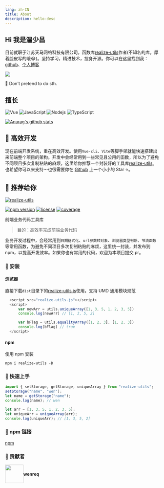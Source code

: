 ```yaml
---
lang: zh-CN
title: About
description: hello-desc 
---
```


## Hi 我是温少昌

目前就职于江苏天马网络科技有限公司，函数库[realize-utils](https://github.com/wenreq/realize-utils)作者(不知名的库，厚着脸皮写的哦😂)。坚持学习，精进技术，投身开源。你可以在这里找到我：[github](https://github.com/wenreq)、[个人博客](http://www.wenreq.site/blog/)

![](https://visitor-badge.glitch.me/badge?page_id=wenreq.wenreq)

💬 Don't pretend to do sth.

## 擅长

![Vue](https://img.shields.io/badge/-Vue-339933?style=flat-square&logo=vue.js&logoColor=white)
![JavaScript](https://img.shields.io/badge/-JavaScript-black?style=flat-square&logo=javascript)
![Nodejs](https://img.shields.io/badge/-Nodejs-339933?style=flat-square&logo=Node.js&logoColor=white)
![TypeScript](https://img.shields.io/badge/-TypeScript-007ACC?style=flat-square&logo=typescript&logoColor=white)

[![Anurag's github stats](https://github-readme-stats.vercel.app/api?username=wenreq)](https://github.com/anuraghazra/github-readme-stats)

## 🚋 高效开发

现在前端开发系统，重在高效开发。使用`Vue-cli`、`Vite`等脚手架就能快速搭建出来前端整个项目的架构。开发中会经常用到一些常见且公用的函数，所以为了避免不同项目多次复制粘贴的麻烦，这里给你推荐一个封装好的工具库[realize-utils](https://github.com/wenreq/realize-utils)。也希望你可以来支持～也很需要你在 [Github](https://github.com/wenreq/realize-utils) 上一个小小的 Star :star:。

## :beginner: 推荐给你

[![realize-utils](http://www.wenreq.site/utils/images/realize.png)](https://github.com/wenreq/realize-utils)

[![npm version](https://img.shields.io/static/v1?label=npm&message=v1.1.5&color=blue)](https://www.npmjs.com/package/realize-utils) [![license](https://img.shields.io/static/v1?label=license&message=MIT&color=green)](https://www.npmjs.com/package/realize-utils) [![coverage](https://img.shields.io/static/v1?label=coverage&message=80.71%&color=ff69b4)](https://github.com/wenreq/realize-utils/tree/master/test)

前端业务代码工具库

> 目的：高效率完成前端业务代码

业务开发过程中，会经常用到`日期格式化`、`url参数转对象`、`浏览器类型判断`、`节流函数`等常用函数，为避免不同项目多次复制粘贴的麻烦，这里统一封装，并发布到 npm，以提高开发效率。如果你也有常用的代码，欢迎为本项目提交 pr。

### :wrench: 安装

#### 浏览器

直接下载`dist`目录下的[realize-utils.js](https://github.com/wenreq/realize-utils/blob/master/dist/realize-utils.js)使用，支持 UMD 通用模块规范

```js
  <script src="realize-utils.js"></script>
  <script>
      var newArr = utils.uniqueArray([1, 3, 5, 1, 2, 3, 5])
      console.log(newArr) // [1, 3, 5, 2]

      var bFlag = utils.equalityArray([1, 2, 3], [1, 2, 3])
      console.log(bFlag) // true
  </script>
```

#### npm

使用 npm 安装

```shell
npm i realize-utils -D
```

### :key: 快速上手

```js
import { setStorage, getStorage, uniqueArray } from "realize-utils";
setStorage("name", "wen");
let name = getStorage("name");
console.log(name); // wen

let arr = [1, 3, 5, 1, 2, 3, 5];
let uniqueArr = uniqueArray(arr);
console.log(uniqueArr); // [1, 3, 5, 2]
```

### :link: npm 链接

[npm](https://www.npmjs.com/package/realize-utils)

### :two_men_holding_hands: 贡献者

<div style="display: flex; align-items: center;">
  <img style=" float: left;" height="60px" src="http://www.wenreq.site/utils/images/gitPicture.jpg">
  <h4 style="display: inline-block;"> wenreq</h4>
</div>
